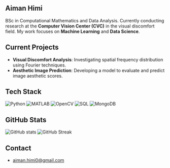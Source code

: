 ## Aiman Himi

BSc in Computational Mathematics and Data Analysis. Currently conducting research at the **Computer Vision Center (CVC)** in the visual discomfort field. My work focuses on **Machine Learning** and **Data Science**.

## Current Projects
- **Visual Discomfort Analysis**: Investigating spatial frequency distribution using Fourier techniques.
- **Aesthetic Image Prediction**: Developing a model to evaluate and predict image aesthetic scores.

## Tech Stack
![Python](https://img.shields.io/badge/Python-3776AB?style=for-the-badge&logo=python&logoColor=white)
![MATLAB](https://img.shields.io/badge/MATLAB-0076A8?style=for-the-badge&logo=mathworks&logoColor=white)
![OpenCV](https://img.shields.io/badge/OpenCV-%230059A8?style=for-the-badge&logo=opencv&logoColor=white)
![SQL](https://img.shields.io/badge/SQL-4479A1?style=for-the-badge&logo=mysql&logoColor=white)
![MongoDB](https://img.shields.io/badge/MongoDB-%234ea94b.svg?style=for-the-badge&logo=mongodb&logoColor=white)

## GitHub Stats
![GitHub stats](https://github-readme-stats.vercel.app/api?username=aimanhimi&show_icons=true&theme=tokyonight)
![GitHub Streak](https://streak-stats.demolab.com?user=aimanhimi&theme=tokyonight)


## Contact
- [aiman.himi0@gmail.com](mailto:aiman.himi0@gmail.com)


<!--
**aimanhimi/aimanhimi** is a ✨ _special_ ✨ repository because its `README.md` (this file) appears on your GitHub profile.

Here are some ideas to get you started:

- 🔭 I’m currently working on ...
- 🌱 I’m currently learning ...
- 👯 I’m looking to collaborate on ...
- 🤔 I’m looking for help with ...
- 💬 Ask me about ...
- 📫 How to reach me: ...
- 😄 Pronouns: ...
- ⚡ Fun fact: ...
-->
